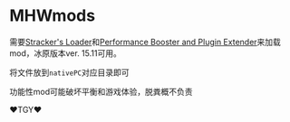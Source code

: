 # MHWmods

需要[Stracker's Loader](https://www.nexusmods.com/monsterhunterworld/mods/1982)和[Performance Booster and Plugin Extender](https://www.nexusmods.com/monsterhunterworld/mods/3473)来加载mod，冰原版本ver. 15.11可用。

将文件放到`nativePC`对应目录即可

功能性mod可能破坏平衡和游戏体验，脱粪概不负责

♥TGY♥
